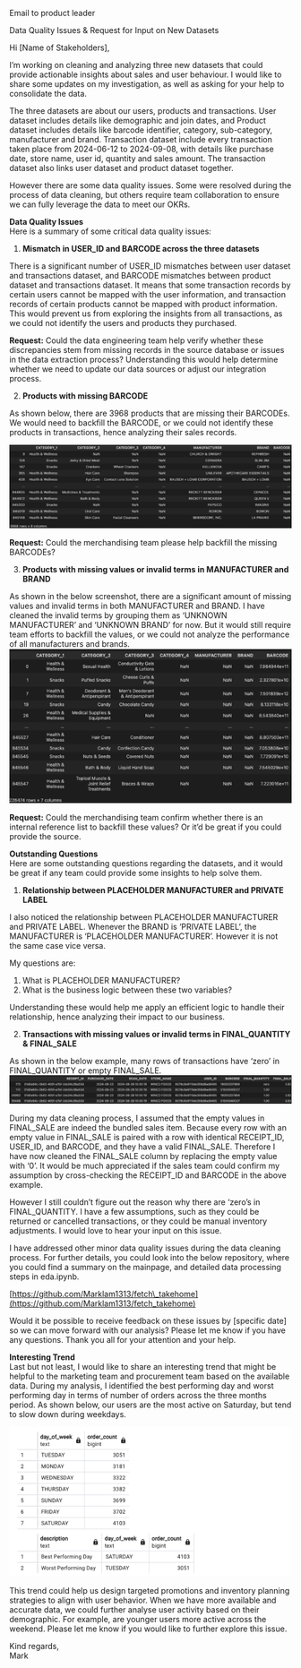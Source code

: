 Email to product leader

Data Quality Issues & Request for Input on New Datasets

Hi \[Name of Stakeholders\],

I’m working on cleaning and analyzing three new datasets that could provide actionable insights about sales and user behaviour. I would like to share some updates on my investigation, as well as asking for your help to consolidate the data.

The three datasets are about our users, products and transactions. User dataset includes details like demographic and join dates, and Product dataset includes details like barcode identifier, category, sub-category, manufacturer and brand. Transaction dataset include every transaction taken place from 2024-06-12 to 2024-09-08, with details like purchase date, store name, user id, quantity and sales amount. The transaction dataset also links user dataset and product dataset together. 

However there are some data quality issues. Some were resolved during the process of data cleaning, but others require team collaboration to ensure we can fully leverage the data to meet our OKRs.

**Data Quality Issues**  
Here is a summary of some critical data quality issues:

1. **Mismatch in USER\_ID and BARCODE across the three datasets**

There is a significant number of USER\_ID mismatches between user dataset and transactions dataset, and BARCODE mismatches between product dataset and transactions dataset. It means that some transaction records by certain users cannot be mapped with the user information, and transaction records of certain products cannot be mapped with product information. This would prevent us from exploring the insights from all transactions, as we could not identify the users and products they purchased.

**Request:** Could the data engineering team help verify whether these discrepancies stem from missing records in the source database or issues in the data extraction process? Understanding this would help determine whether we need to update our data sources or adjust our integration process.

2. **Products with missing BARCODE**

As shown below, there are 3968 products that are missing their BARCODEs. We would need to backfill the BARCODE, or we could not identify these products in transactions, hence analyzing their sales records.  

![Alt text](images/email_1.png)

**Request:** Could the merchandising team please help backfill the missing BARCODEs?

3. **Products with missing values or invalid terms in MANUFACTURER and BRAND**

As shown in the below screenshot, there are a significant amount of missing values and invalid terms in both MANUFACTURER and BRAND. I have cleaned the invalid terms by grouping them as ‘UNKNOWN MANUFACTURER’ and ‘UNKNOWN BRAND’ for now. But it would still require team efforts to backfill the values, or we could not analyze the performance of all manufacturers and brands.  
![Alt text](images/email_2.png)

**Request:** Could the merchandising team confirm whether there is an internal reference list to backfill these values? Or it’d be great if you could provide the source.

**Outstanding Questions**  
Here are some outstanding questions regarding the datasets, and it would be great if any team could provide some insights to help solve them.

1. **Relationship between PLACEHOLDER MANUFACTURER and PRIVATE LABEL**

I also noticed the relationship between PLACEHOLDER MANUFACTURER and PRIVATE LABEL. Whenever the BRAND is ‘PRIVATE LABEL’, the MANUFACTURER is ‘PLACEHOLDER MANUFACTURER’. However it is not the same case vice versa. 

My questions are:

1. What is PLACEHOLDER MANUFACTURER?  
2. What is the business logic between these two variables?

Understanding these would help me apply an efficient logic to handle their relationship, hence analyzing their impact to our business.

2. **Transactions with missing values or invalid terms in FINAL\_QUANTITY & FINAL\_SALE** 

As shown in the below example, many rows of transactions have ‘zero’ in FINAL\_QUANTITY or empty FINAL\_SALE.  
![Alt text](images/email_3.png)

During my data cleaning process, I assumed that the empty values in FINAL\_SALE are indeed the bundled sales item. Because every row with an empty value in FINAL\_SALE is paired with a row with identical RECEIPT\_ID, USER\_ID, and BARCODE, and they have a valid FINAL\_SALE. Therefore I have now cleaned the FINAL\_SALE column by replacing the empty value with ‘0’. It would be much appreciated if the sales team could confirm my assumption by cross-checking the RECEIPT\_ID and BARCODE in the above example.

However I still couldn’t figure out the reason why there are ‘zero’s in FINAL\_QUANTITY. I have a few assumptions, such as they could be returned or cancelled transactions, or they could be manual inventory adjustments. I would love to hear your input on this issue.

I have addressed other minor data quality issues during the data cleaning process. For further details, you could look into the below repository, where you could find a summary on the mainpage, and detailed data processing steps in eda.ipynb.

[https://github.com/Marklam1313/fetch\_takehome](https://github.com/Marklam1313/fetch_takehome)

Would it be possible to receive feedback on these issues by \[specific date\] so we can move forward with our analysis? Please let me know if you have any questions. Thank you all for your attention and your help. 

**Interesting Trend**  
Last but not least, I would like to share an interesting trend that might be helpful to the marketing team and procurement team based on the available data. During my analysis, I identified the best performing day and worst performing day in terms of number of orders across the three months period. As shown below, our users are the most active on Saturday, but tend to slow down during weekdays.

![Alt text](images/email_4.png)

This trend could help us design targeted promotions and inventory planning strategies to align with user behavior. When we have more available and accurate data, we could further analyse user activity based on their demographic. For example, are younger users more active across the weekend. Please let me know if you would like to further explore this issue.

Kind regards,  
Mark
